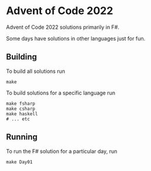 # Advent of Code 2022

Advent of Code 2022 solutions primarily in F#.

Some days have solutions in other languages just for fun.

## Building

To build all solutions run

```shell
make
```

To build solutions for a specific language run

```shell
make fsharp
make csharp
make haskell
# ... etc
```

## Running

To run the F# solution for a particular day, run

```shell
make Day01
```
